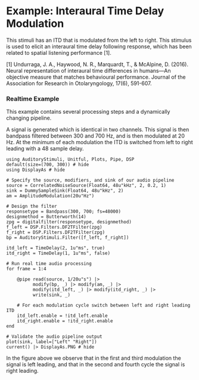 # Example: Interaural Time Delay Modulation

This stimuli has an ITD that is modulated from the left to right.
This stimulus is used to elicit an interaural time delay following response,
which has been related to spatial listening performance [1].

[1] Undurraga, J. A., Haywood, N. R., Marquardt, T., & McAlpine, D. (2016). Neural representation of interaural time differences in humans—An objective measure that matches behavioural performance. Journal of the Association for Research in Otolaryngology, 17(6), 591-607.


### Realtime Example

This example contains several processing steps and a dynamically changing pipeline.

A signal is generated which is identical in two channels.
This signal is then bandpass filtered between 300 and 700 Hz,
and is then modulated at 20 Hz.
At the minimum of each modulation the ITD is switched from left to right leading with a 48 sample delay.


```@example realtime
using AuditoryStimuli, Unitful, Plots, Pipe, DSP
default(size=(700, 300)) # hide
using DisplayAs # hide

# Specify the source, modifiers, and sink of our audio pipeline
source = CorrelatedNoiseSource(Float64, 48u"kHz", 2, 0.2, 1)
sink = DummySampleSink(Float64, 48u"kHz", 2)
am = AmplitudeModulation(20u"Hz")

# Design the filter
responsetype = Bandpass(300, 700; fs=48000)
designmethod = Butterworth(14)
zpg = digitalfilter(responsetype, designmethod)
f_left = DSP.Filters.DF2TFilter(zpg)
f_right = DSP.Filters.DF2TFilter(zpg)
bp = AuditoryStimuli.Filter([f_left, f_right])

itd_left = TimeDelay(2, 1u"ms", true)
itd_right = TimeDelay(1, 1u"ms", false)

# Run real time audio processing
for frame = 1:4

    @pipe read(source, 1/20u"s") |>
          modify(bp, _) |> modify(am, _) |>
          modify(itd_left, _) |> modify(itd_right, _) |>
          write(sink, _)

    # For each modulation cycle switch between left and right leading ITD
    itd_left.enable = !itd_left.enable
    itd_right.enable = !itd_right.enable
end

# Validate the audio pipeline output
plot(sink, label=["Left" "Right"])
current() |> DisplayAs.PNG # hide
```

In the figure above we observe that in the first and third modulation the signal is left leading, and that in the second and fourth cycle the signal is right leading.

